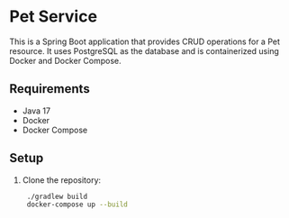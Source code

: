 # Pet Service

This is a Spring Boot application that provides CRUD operations for a Pet resource. It uses PostgreSQL as the database and is containerized using Docker and Docker Compose.

## Requirements

- Java 17
- Docker
- Docker Compose

## Setup

1. Clone the repository:
   ```bash
    ./gradlew build
    docker-compose up --build

   
   